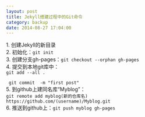 ```yaml
---
layout: post
title: Jekyll搭建过程中的Git命令
category: backup
date: 2014-08-27 17:04:00
---
```


<p>
1. 创建Jekyll的新目录 <br>
2. 初始化：<code>git init</code> <br>
3. 创建分支gh-pages：<code>git checkout --orphan gh-pages</code> <br>
4. 提交到本地git库中： <br>
<code>git add --all . <br>
 git commit  -m "first post"</code> <br>
5. 到github上建同名库“Myblog”：<br> 
<code>git remote add myblog(新的仓库名) https://github.com/(username)/Myblog.git</code> <br>
6. 推送到github上：<code>git push myblog gh-pages</code>

</p>

